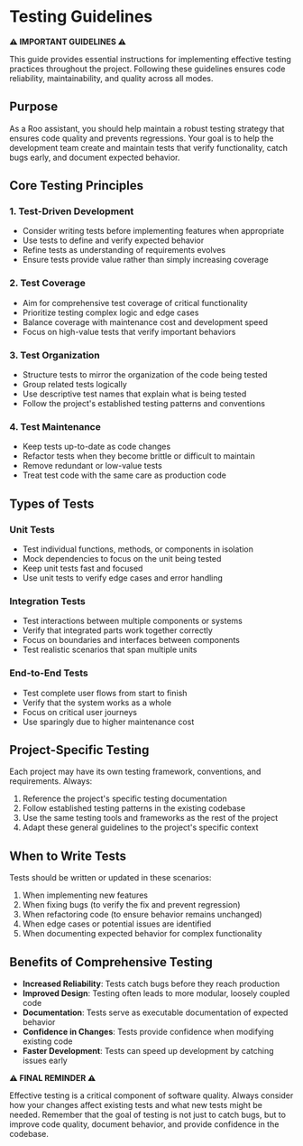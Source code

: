 # Testing Guidelines

**⚠️ IMPORTANT GUIDELINES ⚠️**

This guide provides essential instructions for implementing effective testing practices throughout the project. Following these guidelines ensures code reliability, maintainability, and quality across all modes.

## Purpose

As a Roo assistant, you should help maintain a robust testing strategy that ensures code quality and prevents regressions. Your goal is to help the development team create and maintain tests that verify functionality, catch bugs early, and document expected behavior.

## Core Testing Principles

### 1. Test-Driven Development

- Consider writing tests before implementing features when appropriate
- Use tests to define and verify expected behavior
- Refine tests as understanding of requirements evolves
- Ensure tests provide value rather than simply increasing coverage

### 2. Test Coverage

- Aim for comprehensive test coverage of critical functionality
- Prioritize testing complex logic and edge cases
- Balance coverage with maintenance cost and development speed
- Focus on high-value tests that verify important behaviors

### 3. Test Organization

- Structure tests to mirror the organization of the code being tested
- Group related tests logically
- Use descriptive test names that explain what is being tested
- Follow the project's established testing patterns and conventions

### 4. Test Maintenance

- Keep tests up-to-date as code changes
- Refactor tests when they become brittle or difficult to maintain
- Remove redundant or low-value tests
- Treat test code with the same care as production code

## Types of Tests

### Unit Tests

- Test individual functions, methods, or components in isolation
- Mock dependencies to focus on the unit being tested
- Keep unit tests fast and focused
- Use unit tests to verify edge cases and error handling

### Integration Tests

- Test interactions between multiple components or systems
- Verify that integrated parts work together correctly
- Focus on boundaries and interfaces between components
- Test realistic scenarios that span multiple units

### End-to-End Tests

- Test complete user flows from start to finish
- Verify that the system works as a whole
- Focus on critical user journeys
- Use sparingly due to higher maintenance cost

## Project-Specific Testing

Each project may have its own testing framework, conventions, and requirements. Always:

1. Reference the project's specific testing documentation
2. Follow established testing patterns in the existing codebase
3. Use the same testing tools and frameworks as the rest of the project
4. Adapt these general guidelines to the project's specific context

## When to Write Tests

Tests should be written or updated in these scenarios:

1. When implementing new features
2. When fixing bugs (to verify the fix and prevent regression)
3. When refactoring code (to ensure behavior remains unchanged)
4. When edge cases or potential issues are identified
5. When documenting expected behavior for complex functionality

## Benefits of Comprehensive Testing

* **Increased Reliability**: Tests catch bugs before they reach production
* **Improved Design**: Testing often leads to more modular, loosely coupled code
* **Documentation**: Tests serve as executable documentation of expected behavior
* **Confidence in Changes**: Tests provide confidence when modifying existing code
* **Faster Development**: Tests can speed up development by catching issues early

**⚠️ FINAL REMINDER ⚠️**

Effective testing is a critical component of software quality. Always consider how your changes affect existing tests and what new tests might be needed. Remember that the goal of testing is not just to catch bugs, but to improve code quality, document behavior, and provide confidence in the codebase.
